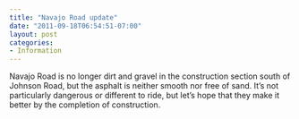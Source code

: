 ```yaml
---
title: "Navajo Road update"
date: "2011-09-18T06:54:51-07:00"
layout: post
categories:
- Information
---
```


Navajo Road is no longer dirt and gravel in the construction section south of Johnson Road, but the asphalt is neither smooth nor free of sand. It’s not particularly dangerous or different to ride, but let’s hope that they make it better by the completion of construction.